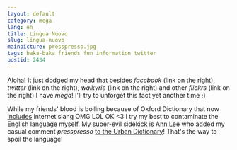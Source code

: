 ```yaml
---
layout: default
category: mega
lang: en
title: Lingua Nuovo
slug: lingua-nuovo
mainpicture: presspresso.jpg
tags: baka-baka friends fun information twitter 
postid: 2434
---
```



Aloha! It just dodged my head that besides <i>facebook</i> (link on the right), <i>twitter</i> (link on the right), <i>walkyrie</i> (link on the right) and other <i>flickrs</i> (link on the right) I have <i>mega</i>! I'll try to unforget this fact yet another time ;)

While my friends' blood is boiling because of Oxford Dictionary that now [includes](http://www.oed.com/public/latest/latest-update/#new) internet slang OMG LOL OK &lt;3 I try my best to contaminate the English language myself. My super-evil sidekick is [Ann Lee](http://twitter.com/lee_offline) who added my casual comment <i>presspresso</i> [to the Urban Dictionary](http://presspresso.urbanup.com/)! That's the way to spoil the language!